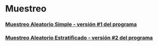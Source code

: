 # Muestreo
### [Muestreo Aleatorio Simple - versión #1 del programa ](https://github.com/mdiazgtz/Muestreo/blob/main/02_Tarea_1849417.c)
### [Muestreo Aleatorio Estratificado - versión #2 del programa ]()
